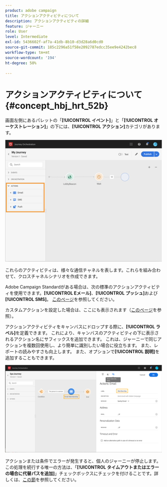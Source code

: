 ```yaml
---
product: adobe campaign
title: アクションアクティビティについて
description: アクションアクティビティの詳細
feature: ジャーニー
role: User
level: Intermediate
exl-id: 5436602f-af7a-41db-8b10-d3d28a6d0cd0
source-git-commit: 185c2296a51f58e2092787edcc35ee9e4242bec8
workflow-type: tm+mt
source-wordcount: '194'
ht-degree: 50%

---
```


# アクションアクティビティについて {#concept_hbj_hrt_52b}

画面左側にあるパレットの「**[!UICONTROL イベント]**」と「**[!UICONTROL オーケストレーション]**」の下には、**[!UICONTROL アクション]**&#x200B;カテゴリがあります。

![](../assets/journey58.png)

これらのアクティビティは、様々な通信チャネルを表します。これらを組み合わせて、クロスチャネルシナリオを作成できます。

Adobe Campaign Standardがある場合は、次の標準のアクションアクティビティを使用できます。**[!UICONTROL Eメール]**、**[!UICONTROL プッシュ]**&#x200B;および&#x200B;**[!UICONTROL SMS]**。 [このページ](../building-journeys/using-adobe-campaign-actions.md)を参照してください。

カスタムアクションを設定した場合は、ここにも表示されます（[このページ](../building-journeys/using-custom-actions.md)を参照）。

アクションアクティビティをキャンバスにドロップする際に、**[!UICONTROL ラベル]**&#x200B;を定義できます。 これにより、キャンバスのアクティビティの下に表示されるアクション名にサフィックスを追加できます。 これは、ジャーニーで同じアクションを複数回使用し、より簡単に識別したい場合に役立ちます。 また、レポートの読みやすさも向上します。 また、オプションで&#x200B;**[!UICONTROL 説明]**&#x200B;を追加することもできます。

![](../assets/journey59bis.png)

アクションまたは条件でエラーが発生すると、個人のジャーニーが停止します。この処理を続行する唯一の方法は、「**[!UICONTROL タイムアウトまたはエラーの場合に代替パスを追加]**」チェックボックスにチェックを付けることです。詳しくは、[この節](../building-journeys/using-the-journey-designer.md#paths)を参照してください。
